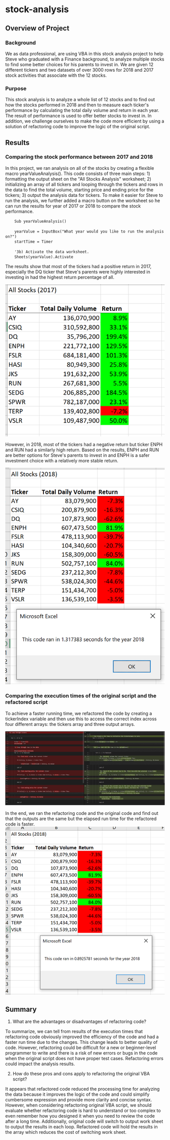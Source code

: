 # stock-analysis
## Overview of Project
### Background
We as data professional, are using VBA in this stock analysis project to help Steve who graduated with a Finance background, to analyze multiple stocks to find some better choices for his parents to invest in. We are given 12 different tickers and two datasets of over 3000 rows for 2018 and 2017 stock activities that associate with the 12 stocks.  
### Purpose
This stock analysis is to analyze a whole list of 12 stocks and to find out how the stocks performed in 2018 and then to measure each ticker's performance by calculating the total daily volume and return in each year. The result of performance is used to offer better stocks to invest in. In addition, we challenge ourselves to make the code more efficient by using a solution of refactoring code to improve the logic of the original script.  

## Results
### Comparing the stock performance between 2017 and 2018
In this project, we ran analysis on all of the stocks by creating a flexible macro yearValueAnalysis(). This code consists of three main steps: 1) formatting the output sheet on the "All Stocks Analysis" worksheet; 2) initializing an array of all tickers and looping through the tickers and rows in the data to find the total volume, starting price and ending price for the tickers; 3) output the analysis data for tickers. To make it easier for Steve to run the analysis, we further added a macro button on the worksheet so he can run the results for year of 2017 or 2018 to compare the stock performance. 

```
    Sub yearValueAnalysis()

    yearValue = InputBox("What year would you like to run the analysis on?")
    startTime = Timer

    '3b) Activate the data worksheet.
    Sheets(yearValue).Activate
```

The results show that most of the tickers had a positive return in 2017, especially the DQ ticker that Steve's parents were highly interested in investing in had the highest return percentage of all.

 ![](Resources/VBA_Challenge_2017.PNG)

However, in 2018, most of the tickers had a negative return but ticker ENPH and RUN had a similarly high return. Based on the results, ENPH and RUN are better options for Steve's parents to invest in and ENPH is a safer investment choice with a relatively more stable return. 

![](Resources/VBA_Challenge_2018.PNG)

### Comparing the execution times of the original script and the refactored script
To achieve a faster running time, we refactored the code by creating a tickerIndex variable and then use this to access the correct index across four different arrays: the tickers array and three output arrays. 

![](Resources/VBA_Challenge_Code%20Compare_Refactored.PNG)

In the end, we ran the refactoring code and the original code and find out that the outputs are the same but the elapsed run time for the refactored code is faster.
 ![](Resources/VBA_Challenge_2018_Refactored.PNG)

## Summary

1. What are the advantages or disadvantages of refactoring code?

To summarize, we can tell from results of the execution times that refactoring code obviously improved the efficiency of the code and had a faster run time due to the changes. This change leads to better quality of code. However, refactoring could be difficult for a new or beginner-level programmer to write and there is a risk of new errors or bugs in the code when the original script does not have proper test cases. Refactoring errors could impact the analysis results. 

2. How do these pros and cons apply to refactoring the original VBA script? 

It appears that refactored code reduced the processing time for analyzing the data because it improves the logic of the code and could simplify cumbersome expression and provide more clarity and concise syntax. However, when considering refactoring original VBA script, we should evaluate whether refactoring code is hard to understand or too complex to even remember how you designed it when you need to review the code after a long time. Additionally, original code will switch to output work sheet to output the results in each loop. Refactored code will hold the results in the array which reduces the cost of switching work sheet. 
